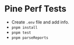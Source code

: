 # Pine Perf Tests

- Create `.env` file and add info.
- `pnpm install`
- `pnpm test`
- `pnpm parseReports`
